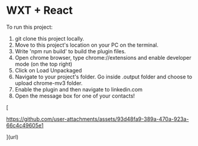 # WXT + React

To run this project:

1. git clone this project locally.
2. Move to this project's location on your PC on the terminal.
3. Write 'npm run build' to build the plugin files.
4. Open chrome browser, type chrome://extensions and enable developer mode (on the top right)
5. Click on Load Unpackaged
6. Navigate to your project's folder. Go inside .output folder and choose to upload chrome-mv3 folder.
7. Enable the plugin and then navigate to linkedin.com
8. Open the message box for one of your contacts!

[

https://github.com/user-attachments/assets/93d48fa9-389a-470a-923a-66c4c49605e1

](url)


